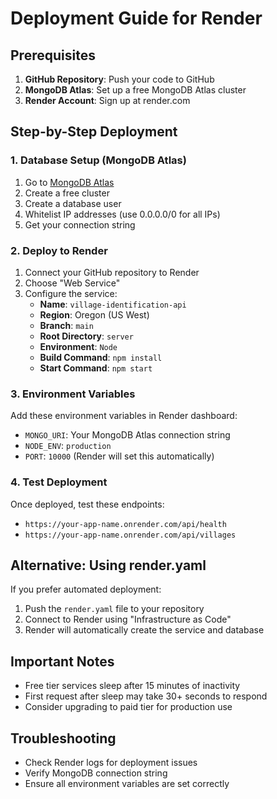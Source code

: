 # Deployment Guide for Render

## Prerequisites
1. **GitHub Repository**: Push your code to GitHub
2. **MongoDB Atlas**: Set up a free MongoDB Atlas cluster
3. **Render Account**: Sign up at render.com

## Step-by-Step Deployment

### 1. Database Setup (MongoDB Atlas)
1. Go to [MongoDB Atlas](https://cloud.mongodb.com/)
2. Create a free cluster
3. Create a database user
4. Whitelist IP addresses (use 0.0.0.0/0 for all IPs)
5. Get your connection string

### 2. Deploy to Render
1. Connect your GitHub repository to Render
2. Choose "Web Service"
3. Configure the service:
   - **Name**: `village-identification-api`
   - **Region**: Oregon (US West)
   - **Branch**: `main`
   - **Root Directory**: `server`
   - **Environment**: `Node`
   - **Build Command**: `npm install`
   - **Start Command**: `npm start`

### 3. Environment Variables
Add these environment variables in Render dashboard:
- `MONGO_URI`: Your MongoDB Atlas connection string
- `NODE_ENV`: `production`
- `PORT`: `10000` (Render will set this automatically)

### 4. Test Deployment
Once deployed, test these endpoints:
- `https://your-app-name.onrender.com/api/health`
- `https://your-app-name.onrender.com/api/villages`

## Alternative: Using render.yaml
If you prefer automated deployment:
1. Push the `render.yaml` file to your repository
2. Connect to Render using "Infrastructure as Code"
3. Render will automatically create the service and database

## Important Notes
- Free tier services sleep after 15 minutes of inactivity
- First request after sleep may take 30+ seconds to respond
- Consider upgrading to paid tier for production use

## Troubleshooting
- Check Render logs for deployment issues
- Verify MongoDB connection string
- Ensure all environment variables are set correctly
